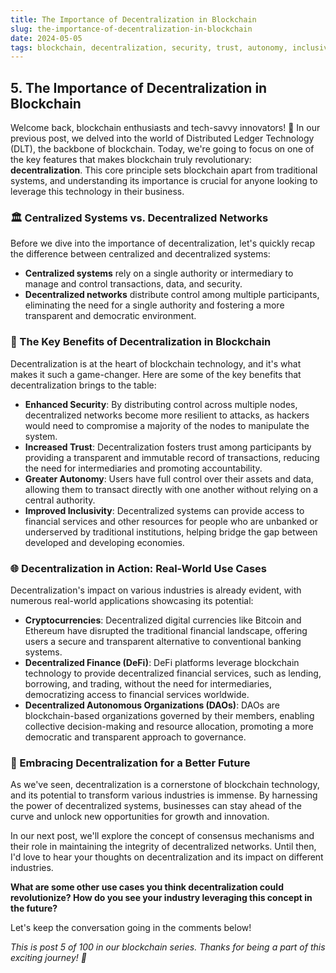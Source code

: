 ```yaml
---
title: The Importance of Decentralization in Blockchain
slug: the-importance-of-decentralization-in-blockchain
date: 2024-05-05
tags: blockchain, decentralization, security, trust, autonomy, inclusivity
---
```


## 5. The Importance of Decentralization in Blockchain

Welcome back, blockchain enthusiasts and tech-savvy innovators! 🚀 In our previous post, we delved into the world of Distributed Ledger Technology (DLT), the backbone of blockchain. Today, we're going to focus on one of the key features that makes blockchain truly revolutionary: **decentralization**. This core principle sets blockchain apart from traditional systems, and understanding its importance is crucial for anyone looking to leverage this technology in their business.

### 🏛️ Centralized Systems vs. Decentralized Networks

Before we dive into the importance of decentralization, let's quickly recap the difference between centralized and decentralized systems:

- **Centralized systems** rely on a single authority or intermediary to manage and control transactions, data, and security.
- **Decentralized networks** distribute control among multiple participants, eliminating the need for a single authority and fostering a more transparent and democratic environment.

### 🔑 The Key Benefits of Decentralization in Blockchain

Decentralization is at the heart of blockchain technology, and it's what makes it such a game-changer. Here are some of the key benefits that decentralization brings to the table:

- **Enhanced Security**: By distributing control across multiple nodes, decentralized networks become more resilient to attacks, as hackers would need to compromise a majority of the nodes to manipulate the system.
- **Increased Trust**: Decentralization fosters trust among participants by providing a transparent and immutable record of transactions, reducing the need for intermediaries and promoting accountability.
- **Greater Autonomy**: Users have full control over their assets and data, allowing them to transact directly with one another without relying on a central authority.
- **Improved Inclusivity**: Decentralized systems can provide access to financial services and other resources for people who are unbanked or underserved by traditional institutions, helping bridge the gap between developed and developing economies.

### 🌐 Decentralization in Action: Real-World Use Cases

Decentralization's impact on various industries is already evident, with numerous real-world applications showcasing its potential:

- **Cryptocurrencies**: Decentralized digital currencies like Bitcoin and Ethereum have disrupted the traditional financial landscape, offering users a secure and transparent alternative to conventional banking systems.
- **Decentralized Finance (DeFi)**: DeFi platforms leverage blockchain technology to provide decentralized financial services, such as lending, borrowing, and trading, without the need for intermediaries, democratizing access to financial services worldwide.
- **Decentralized Autonomous Organizations (DAOs)**: DAOs are blockchain-based organizations governed by their members, enabling collective decision-making and resource allocation, promoting a more democratic and transparent approach to governance.

### 🚀 Embracing Decentralization for a Better Future

As we've seen, decentralization is a cornerstone of blockchain technology, and its potential to transform various industries is immense. By harnessing the power of decentralized systems, businesses can stay ahead of the curve and unlock new opportunities for growth and innovation.

In our next post, we'll explore the concept of consensus mechanisms and their role in maintaining the integrity of decentralized networks. Until then, I'd love to hear your thoughts on decentralization and its impact on different industries. 

**What are some other use cases you think decentralization could revolutionize? How do you see your industry leveraging this concept in the future?** 

Let's keep the conversation going in the comments below!

*This is post 5 of 100 in our blockchain series. Thanks for being a part of this exciting journey! 🙌*